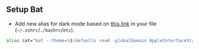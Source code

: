 ## Setup Bat


- Add new alias for dark mode based on [this link](https://github.com/sharkdp/bat#dark-mode) in your file (`~/.zshrc`/`./bashrc`/`etc`).
```bash
alias cat="bat --theme=\$(defaults read -globalDomain AppleInterfaceStyle &> /dev/null && echo default || echo GitHub)"
```
